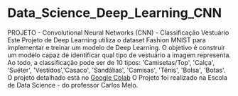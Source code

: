 # Data_Science_Deep_Learning_CNN
PROJETO - Convolutional Neural Networks (CNN) - Classificação Vestuário
Este Projeto de Deep Learning utiliza o dataset Fashion MNIST para implementar e treinar um modelo de Deep Learning. O objetivo é construir um modelo capaz de identificar qual tipo de vestuário a imagem representa. Ao todo, a classificação pode ser de 10 tipos: 'Camisetas/Top', 'Calça', 'Suéter', 'Vestidos','Casaco', 'Sandálias', 'Camisas', 'Tênis', 'Bolsa', 'Botas'.
O projeto detalhado está no [Google Colab](https://drive.google.com/open?id=1TNxzBuN7vYMatdyWnsKF98WAsnTfJ3Ga)
O Projeto foi realizado na Escola de Data Science - do professor Carlos Melo.
